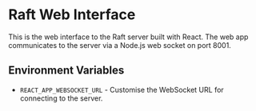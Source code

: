 # Raft Web Interface

This is the web interface to the Raft server built with React. The web app communicates to the server via a Node.js web socket on port 8001.

## Environment Variables
- `REACT_APP_WEBSOCKET_URL` - Customise the WebSocket URL for connecting to the server.
